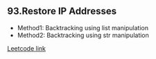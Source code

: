 ## 93.Restore IP Addresses

- Method1: Backtracking using list manipulation
- Method2: Backtracking using str manipulation

[Leetcode link](https://leetcode.com/problems/restore-ip-addresses/)
